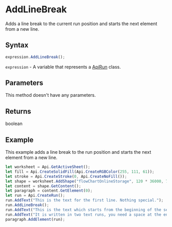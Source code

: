 # AddLineBreak

Adds a line break to the current run position and starts the next element from a new line.

## Syntax

```javascript
expression.AddLineBreak();
```

`expression` - A variable that represents a [ApiRun](../ApiRun.md) class.

## Parameters

This method doesn't have any parameters.

## Returns

boolean

## Example

This example adds a line break to the run position and starts the next element from a new line.

```javascript editor-
let worksheet = Api.GetActiveSheet();
let fill = Api.CreateSolidFill(Api.CreateRGBColor(255, 111, 61));
let stroke = Api.CreateStroke(0, Api.CreateNoFill());
let shape = worksheet.AddShape("flowChartOnlineStorage", 120 * 36000, 70 * 36000, fill, stroke, 0, 2 * 36000, 0, 3 * 36000);
let content = shape.GetContent();
let paragraph = content.GetElement(0);
let run = Api.CreateRun();
run.AddText("This is the text for the first line. Nothing special.");
run.AddLineBreak();
run.AddText("This is the text which starts from the beginning of the second line. ");
run.AddText("It is written in two text runs, you need a space at the end of the first run sentence to separate them.");
paragraph.AddElement(run);
```
